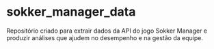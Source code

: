 # sokker_manager_data
 Repositório criado para extrair dados da API do jogo Sokker Manager e produzir análises que ajudem no desempenho e na gestão da equipe.
